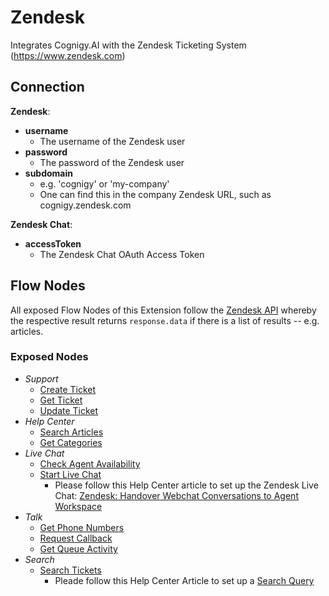 ﻿# Zendesk

Integrates Cognigy.AI with the Zendesk Ticketing System (https://www.zendesk.com)

## Connection

**Zendesk**:

- **username**
  - The username of the Zendesk user
- **password**
  - The password of the Zendesk user
- **subdomain**
  - e.g. 'cognigy' or 'my-company'
  - One can find this in the company Zendesk URL, such as cognigy.zendesk.com

**Zendesk Chat**:

- **accessToken**
  - The Zendesk Chat OAuth Access Token

## Flow Nodes

All exposed Flow Nodes of this Extension follow the [Zendesk API](https://developer.zendesk.com/api-reference) whereby the respective result returns `response.data` if there is a list of results -- e.g. articles.

### Exposed Nodes

- *Support*
  - [Create Ticket](https://developer.zendesk.com/api-reference/ticketing/tickets/tickets/#create-ticket)
  - [Get Ticket](https://developer.zendesk.com/api-reference/ticketing/tickets/tickets/#show-ticket)
  - [Update Ticket](https://developer.zendesk.com/api-reference/ticketing/tickets/tickets/#update-ticket)
- *Help Center*
  - [Search Articles](https://developer.zendesk.com/api-reference/help_center/help-center-api/search/)
  - [Get Categories](https://developer.zendesk.com/api-reference/help_center/help-center-api/categories/)
- *Live Chat*
  - [Check Agent Availability](https://developer.zendesk.com/api-reference/live-chat/real-time-chat-api/rest/#get-agent-status-counts)
  - [Start Live Chat](https://api.zopim.com/web-sdk/#zchat-init-options)
    - Please follow this Help Center article to set up the Zendesk Live Chat: [Zendesk: Handover Webchat Conversations to Agent Workspace](https://support.cognigy.com/hc/en-us/articles/4405558481938)
- *Talk*
  - [Get Phone Numbers](https://developer.zendesk.com/api-reference/voice/talk-api/phone_numbers/#list-phone-numbers)
  - [Request Callback](https://developer.zendesk.com/api-reference/voice/talk-api/callback_requests/)
  - [Get Queue Activity](https://developer.zendesk.com/api-reference/voice/talk-api/stats/#show-current-queue-activity)
- *Search*
  - [Search Tickets](https://developer.zendesk.com/api-reference/ticketing/ticket-management/search/)
    - Pleade follow this Help Center Article to set up a [Search Query](https://developer.zendesk.com/documentation/ticketing/using-the-zendesk-api/searching-with-the-zendesk-api/)